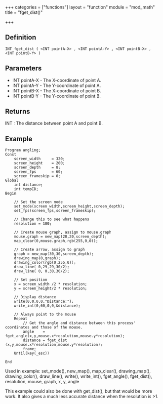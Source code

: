 +++
categories = ["functions"]
layout = "function"
module = "mod_math"
title = "fget_dist()"

+++

## Definition

    INT fget_dist ( <INT pointA-X> , <INT pointA-Y> , <INT pointB-X> , <INT pointB-Y> )

## Parameters

- INT pointA-X - The X-coordinate of point A.
- INT pointA-Y - The Y-coordinate of point A.
- INT pointB-X - The X-coordinate of point B.
- INT pointB-Y - The Y-coordinate of point B.

## Returns

INT : The distance between point A and point B.

## Example

```
Program angling;
Const
    screen_width     = 320;
    screen_height    = 200;
    screen_depth     = 8;
    screen_fps       = 60;
    screen_frameskip = 0;
Global
    int distance;
    int tempID;
Begin

    // Set the screen mode
    set_mode(screen_width,screen_height,screen_depth);
    set_fps(screen_fps,screen_frameskip);

    // Change this to see what happens
    resolution = 100;

    // Create mouse graph, assign to mouse.graph
    mouse.graph = new_map(20,20,screen_depth);
    map_clear(0,mouse.graph,rgb(255,0,0));

    // Create arrow, assign to graph
    graph = new_map(30,30,screen_depth);
    drawing_map(0,graph);
    drawing_color(rgb(0,255,0));
    draw_line( 0,29,29,30/2);
    draw_line( 0, 0,30,30/2);

    // Set position
    x = screen_width /2 * resolution;
    y = screen_height/2 * resolution;

    // Display distance
    write(0,0,0,0,"Distance:");
    write_int(0,60,0,0,&distance);

    // Always point to the mouse
    Repeat
        // Get the angle and distance between this process' coordinates and those of the mouse.
        angle    = fget_angle(x,y,mouse.x*resolution,mouse.y*resolution);
        distance = fget_dist (x,y,mouse.x*resolution,mouse.y*resolution);
        frame;
    Until(key(_esc))

End
```

Used in example: set_mode(), new_map(), map_clear(), drawing_map(), drawing_color(), draw_line(), write(), write_int(), fget_angle(), fget_dist(), resolution, mouse, graph, x, y, angle

This example could also be done with get_dist(), but that would be more work. It also gives a much less accurate distance when the resolution is >1.
